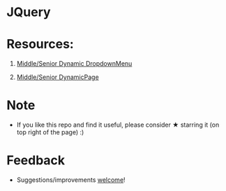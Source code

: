 # JQuery

# Resources:

1. [Middle/Senior Dynamic DropdownMenu](https://github.com/vnikifirov/Engineer.FrontEnd/tree/master/JQuery/DropdownMenu)

2. [Middle/Senior DynamicPage](https://github.com/vnikifirov/Engineer.FrontEnd/tree/master/JQuery/DynamicPage)

# Note

* If you like this repo and find it useful, please consider ★ starring it (on top right of the page) :)

# Feedback
* Suggestions/improvements [welcome](https://github.com/vnikifirov/Engineer.FrontEnd/issues)!
